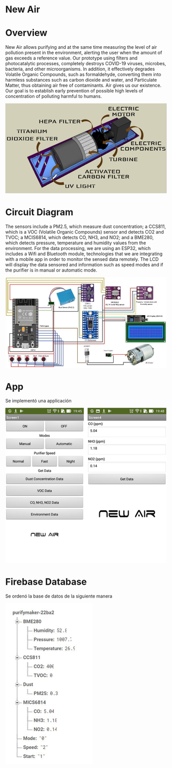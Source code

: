 # New Air

# Overview

New Air allows purifying and at the same time measuring the level of air pollution present in the environment, alerting the user when the amount of gas exceeds a reference value. Our prototype using filters and photocatalytic processes, completely destroys COVID-19 viruses, microbes, bacteria, and other microorganisms. In addition, it effectively degrades Volatile Organic Compounds, such as formaldehyde, converting them into harmless substances such as carbon dioxide and water, and Particulate Matter, thus obtaining air free of contaminants. Air gives us our existence. Our goal is to establish early prevention of possible high levels of concentration of polluting harmful to humans.

![](images/NewAir.jpg)

# Circuit Diagram

The sensors include a PM2.5, which measure dust concentration; a CCS811, which is a VOC (Volatile Organic Compounds) sensor and detects CO2 and TVOC; a MCIS6814, which detects CO, NH3, and NO2; and a BME280, which detects pressure, temperature and humidity values from the environment. For the data processing, we are using an ESP32, which includes a Wifi and Bluetooth module, technologies that we are integrating with a mobile app in order to monitor the sensed data remotely. The LCD will display the data sensored and information such as speed modes and if the purifier is in manual or automatic mode.

![](images/NewAirCircuit.JPG)

# App

Se implementó una applicación

![](images/App%20Screenshots.png)

# Firebase Database

Se ordenó la base de datos de la siguiente manera

![](images/Firebase.JPG)

